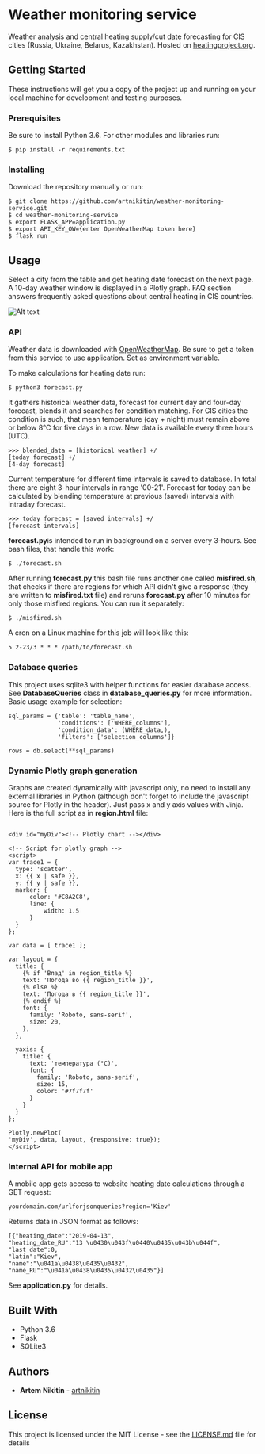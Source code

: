 # Weather monitoring service

Weather analysis and central heating supply/cut date forecasting for CIS cities (Russia, Ukraine, Belarus, Kazakhstan). Hosted on [heatingproject.org](https://heatingproject.org).

## Getting Started

These instructions will get you a copy of the project up and running on your local machine for development and testing purposes.

### Prerequisites

Be sure to install Python 3.6. For other modules and libraries run:

```
$ pip install -r requirements.txt
```

### Installing

Download the repository manually or run:

```
$ git clone https://github.com/artnikitin/weather-monitoring-service.git
$ cd weather-monitoring-service
$ export FLASK_APP=application.py
$ export API_KEY_OW={enter OpenWeatherMap token here}
$ flask run
```

## Usage

Select a city from the table and get heating date forecast on the next page. A 10-day weather window is displayed in a Plotly graph. FAQ section answers frequently asked questions about central heating in CIS countries.

![Alt text](https://media.giphy.com/media/dBmWDCljNyLb9Xzxcc/giphy.gif)

### API

Weather data is downloaded with [OpenWeatherMap](https://openweathermap.org). Be sure to get a token from this service to use application. Set as environment variable.

To make calculations for heating date run:

```
$ python3 forecast.py
```

It gathers historical weather data, forecast for current day and four-day forecast, blends it and searches for condition matching. For CIS cities the condition is such, that mean temperature (day + night) must remain above or below 8°С for five days in a row. New data is available every three hours (UTC).

```
>>> blended_data = [historical weather] +/ 
[today forecast] +/ 
[4-day forecast]
```
Current temperature for different time intervals is saved to database. In total there are eight 3-hour intervals in range '00-21'. Forecast for today can be calculated by blending temperature at previous (saved) intervals with intraday forecast.

```
>>> today forecast = [saved intervals] +/
[forecast intervals]
```
**forecast.py**is intended to run in background on a server every 3-hours. See bash files, that handle this work:
```
$ ./forecast.sh
```
After running **forecast.py** this bash file runs another one called **misfired.sh**, that checks if there are regions for which API didn't give a response (they are written to **misfired.txt** file) and reruns **forecast.py** after 10 minutes for only those misfired regions. You can run it separately:
```
$ ./misfired.sh
```
A cron on a Linux machine for this job will look like this:
```
5 2-23/3 * * * /path/to/forecast.sh
```
### Database queries
This project uses sqlite3 with helper functions for easier database access. See **DatabaseQueries** class in **database_queries.py** for more information.
Basic usage example for selection:
```
sql_params = {'table': 'table_name',
              'conditions': ['WHERE_columns'],
              'condition_data': (WHERE_data,),
              'filters': ['selection_columns']}
              
rows = db.select(**sql_params)
```
### Dynamic Plotly graph generation
Graphs are created dynamically with javascript only, no need to install any external libraries in Python (although don't forget to include the javascript source for Plotly in the header). Just pass x and y axis values with Jinja. Here is the full script as in **region.html** file:
```

<div id="myDiv"><!-- Plotly chart --></div>

<!-- Script for plotly graph -->
<script>
var trace1 = {
  type: 'scatter',
  x: {{ x | safe }},
  y: {{ y | safe }},
  marker: {
      color: '#C8A2C8',
      line: {
          width: 1.5
      }
  }
};

var data = [ trace1 ];

var layout = {
  title: {
    {% if 'Влад' in region_title %}
    text: 'Погода во {{ region_title }}',
    {% else %}
    text: 'Погода в {{ region_title }}',
    {% endif %}
    font: {
      family: 'Roboto, sans-serif',
      size: 20,
    },
  },

  yaxis: {
    title: {
      text: 'температура (°С)',
      font: {
        family: 'Roboto, sans-serif',
        size: 15,
        color: '#7f7f7f'
      }
    }
  }
};

Plotly.newPlot(
'myDiv', data, layout, {responsive: true});
</script>
```
### Internal API for mobile app
A mobile app gets access to website heating date calculations through a GET request:
```
yourdomain.com/urlforjsonqueries?region='Kiev'

```
Returns data in JSON format as follows:
```
[{"heating_date":"2019-04-13",
"heating_date_RU":"13 \u0430\u043f\u0440\u0435\u043b\u044f",
"last_date":0,
"latin":"Kiev",
"name":"\u041a\u0438\u0435\u0432",
"name_RU":"\u041a\u0438\u0435\u0432\u0435"}]
```
See **application.py** for details.

## Built With

* Python 3.6
* Flask
* SQLite3

## Authors

* **Artem Nikitin** - [artnikitin](https://github.com/artnikitin)

## License

This project is licensed under the MIT License - see the [LICENSE.md](/LICENSE.md) file for details
